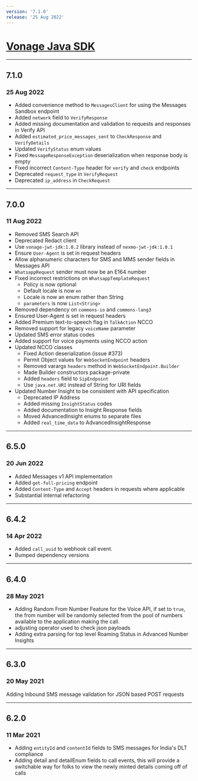 ```yaml
---
version: '7.1.0'
release: '25 Aug 2022'
---
```

# [Vonage Java SDK](https://github.com/Vonage/vonage-java-sdk)

---

## 7.1.0
### 25 Aug 2022
- Added convenience method to `MessagesClient` for using the Messages Sandbox endpoint
- Added `network` field to `VerifyResponse`
- Added missing documentation and validation to requests and responses in Verify API
- Added `estimated_price_messages_sent` to `CheckResponse` and `VerifyDetails`
- Updated `VerifyStatus` enum values
- Fixed `MessageResponseException` deserialization when response body is empty
- Fixed incorrect `Content-Type` header for `verify` and `check` endpoints
- Deprecated `request_type` in `VerifyRequest`
- Deprecated `ip_address` in `CheckRequest`

---

## 7.0.0
### 11 Aug 2022
- Removed SMS Search API
- Deprecated Redact client
- Use `vonage-jwt-jdk:1.0.2` library instead of `nexmo-jwt-jdk:1.0.1`
- Ensure `User-Agent` is set in request headers
- Allow alphanumeric characters for SMS and MMS sender fields in Messages API
- `WhatsappRequest` sender must now be an E164 number
- Fixed incorrect restrictions on `WhatsappTemplateRequest` 
  - Policy is now optional
  - Default locale is now `en`
  - Locale is now an enum rather than String
  - `parameters` is now `List<String>`
- Removed dependency on `commons-io` and `commons-lang3`
- Ensured User-Agent is set in request headers
- Added Premium text-to-speech flag in `TalkAction` NCCO
- Removed support for legacy `voiceName` parameter
- Updated SMS error status codes
- Added support for voice payments using NCCO action
- Updated NCCO classes
  - Fixed Action deserialization (issue #373)
  - Permit Object values for `WebSocketEndpoint` headers
  - Removed varargs `headers` method in `WebSocketEndpoint.Builder`
  - Made Builder constructors package-private
  - Added `headers` field to `SipEndpoint`
  - Use `java.net.URI` instead of String for URI fields
- Updated Number Insight to be consistent with API specification
  - Deprecated IP Address
  - Added missing `InsightStatus` codes
  - Added documentation to Insight Response fields
  - Moved AdvancedInsight enums to separate files
  - Added `real_time_data` to AdvancedInsightResponse

---

## 6.5.0
### 20 Jun 2022
- Added Messages v1 API implementation
- Added `get-full-pricing` endpoint
- Added `Content-Type` and `Accept` headers in requests where applicable
- Substantial internal refactoring

---

## 6.4.2
### 14 Apr 2022
- Added `call_uuid` to webhook call event.
- Bumped dependency versions

---

## 6.4.0
### 28 May 2021

- Adding Random From Number Feature for the Voice API, if set to `true`, the from number will be randomly selected from the pool of numbers available to the application making the call.
- adjusting operator used to check json payloads
- Adding extra parsing for top level Roaming Status in Advanced Number Insights

---

## 6.3.0
### 20 May 2021

Adding Inbound SMS message validation for JSON based POST requests

---

## 6.2.0
### 11 Mar 2021

- Adding `entityId` and `contentId` fields to SMS messages for India's DLT compliance
- Adding detail and detailEnum fields to call events, this will provide a switchable way for folks to view the newly minted details coming off of calls
